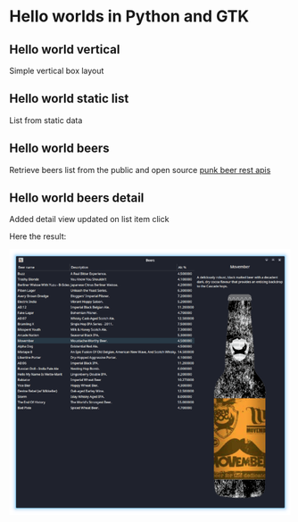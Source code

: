 # Hello worlds in Python and GTK

## Hello world vertical
Simple vertical box layout

## Hello world static list
List from static data

## Hello world beers
Retrieve beers list from the public and open source [punk beer rest apis](https://punkapi.com/)

## Hello world beers detail
Added detail view updated on list item click

Here the result:

![Screenshot](../../screenshots/screenshot.png)
